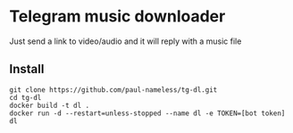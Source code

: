 # Telegram music downloader

Just send a link to video/audio and it will reply with a music file

## Install

```
git clone https://github.com/paul-nameless/tg-dl.git
cd tg-dl
docker build -t dl .
docker run -d --restart=unless-stopped --name dl -e TOKEN=[bot token] dl
```
